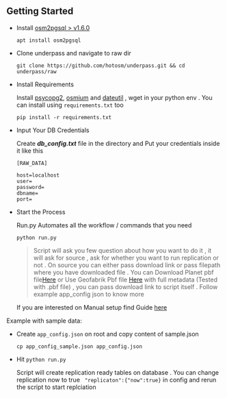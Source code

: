 ## Getting Started 

- Install [osm2pgsql > v1.6.0](https://osm2pgsql.org/doc/install.html)
    ```
    apt install osm2pgsql
    ```
- Clone underpass and navigate to raw dir
    ```
    git clone https://github.com/hotosm/underpass.git && cd underpass/raw
    ```

- Install Requirements

    Install [psycopg2](https://pypi.org/project/psycopg2/), [osmium](https://pypi.org/project/osmium/) and [dateutil](https://pypi.org/project/python-dateutil/) , wget in your python env . You can install using ```requirements.txt``` too 

    ```
    pip install -r requirements.txt
    ```

 - Input Your DB Credentials 
 
    Create ***db_config.txt*** file in the directory and Put your credentials inside it like this

    ```
    [RAW_DATA]

    host=localhost
    user=
    password=
    dbname=
    port=
    ```
 - Start the Process

    Run.py Automates all the workflow / commands that you need 
    ```
    python run.py
    ```

    >Script will ask you few question about how you want to do it , it will ask for source , ask for whether you want to run replication or not . On source you can either pass download link or pass filepath where you have downloaded file . You can Download Planet pbf file[Here](https://planet.osm.org/pbf/) or Use Geofabrik Pbf file [Here](https://osm-internal.download.geofabrik.de/index.html) with full metadata (Tested with .pbf file) , you can pass download link to script itself . Follow example app_config json to know more

    If you are interested on Manual setup find Guide [here](./Manual.md) 
    
  Example with sample data: 
  
- Create ```app_config.json``` on root and copy content of sample.json 
    ``` 
    cp app_config_sample.json app_config.json
    ```
- Hit ```python run.py```
    
    Script will create replication ready tables on database . You can change replication now to true ``` "replicaton":{"now":true}``` in config and rerun the script to start replciation 